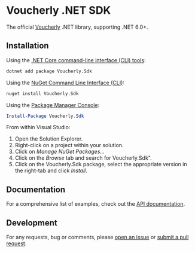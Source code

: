 # Voucherly .NET SDK

The official [Voucherly][voucherly] .NET library, supporting .NET 6.0+.

## Installation

Using the [.NET Core command-line interface (CLI) tools][dotnet-core-cli-tools]:

```sh
dotnet add package Voucherly.Sdk
```

Using the [NuGet Command Line Interface (CLI)][nuget-cli]:

```sh
nuget install Voucherly.Sdk
```

Using the [Package Manager Console][package-manager-console]:

```powershell
Install-Package Voucherly.Sdk
```

From within Visual Studio:

1. Open the Solution Explorer.
2. Right-click on a project within your solution.
3. Click on *Manage NuGet Packages...*
4. Click on the *Browse* tab and search for Voucherly.Sdk".
5. Click on the Voucherly.Sdk package, select the appropriate version in the
   right-tab and click *Install*.

## Documentation

For a comprehensive list of examples, check out the [API documentation][api-docs].

## Development

For any requests, bug or comments, please [open an issue][issues] or [submit a pull request][pulls].

[api-docs]: https://docs.voucherly.it
[dotnet-core-cli-tools]: https://docs.microsoft.com/en-us/dotnet/core/tools/
[issues]: https://github.com/voucherly/voucherly-dotnet/issues/new
[nuget-cli]: https://docs.microsoft.com/en-us/nuget/tools/nuget-exe-cli-reference
[package-manager-console]: https://docs.microsoft.com/en-us/nuget/tools/package-manager-console
[pulls]: https://github.com/voucherly/voucherly-dotnet/pulls
[voucherly]: https://voucherly.it